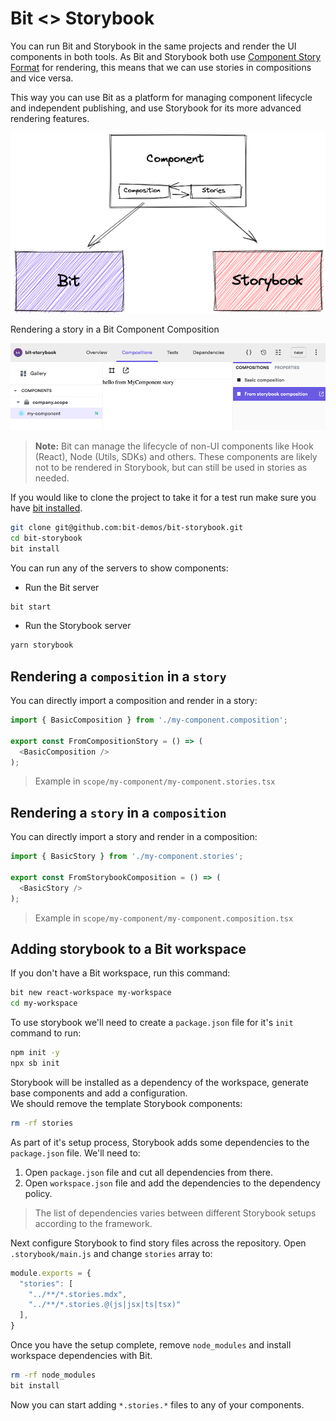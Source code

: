 # Bit <> Storybook

You can run Bit and Storybook in the same projects and render the UI components in both tools. As Bit and Storybook both use [Component Story Format](https://github.com/ComponentDriven/csf) for rendering, this means that we can use stories in compositions and vice versa.

This way you can use Bit as a platform for managing component lifecycle and independent publishing, and use Storybook for its more advanced rendering features.

![Bit and Storybook render a component](diagram.png)

Rendering a story in a Bit Component Composition

![composition render story](bit-story.png)

> **Note:** Bit can manage the lifecycle of non-UI components like Hook (React), Node (Utils, SDKs) and others. These components are likely not to be rendered in Storybook, but can still be used in stories as needed.

If you would like to clone the project to take it for a test run make sure you have [bit installed](https://harmony-docs.bit.dev/docs/bit/installation).

```sh
git clone git@github.com:bit-demos/bit-storybook.git
cd bit-storybook
bit install
```

You can run any of the servers to show components:

* Run the Bit server

```sh
bit start
```

* Run the Storybook server

```sh
yarn storybook
```

## Rendering a `composition` in a `story`

You can directly import a composition and render in a story:

```js
import { BasicComposition } from './my-component.composition';

export const FromCompositionStory = () => (
  <BasicComposition />
);
```

> Example in `scope/my-component/my-component.stories.tsx`

## Rendering a `story` in a `composition`

You can directly import a story and render in a composition:

```js
import { BasicStory } from './my-component.stories';

export const FromStorybookComposition = () => (
  <BasicStory />
);
```

> Example in `scope/my-component/my-component.composition.tsx`

## Adding storybook to a Bit workspace

If you don't have a Bit workspace, run this command:

```sh
bit new react-workspace my-workspace
cd my-workspace
```

To use storybook we'll need to create a `package.json` file for it's `init` command to run:

```sh
npm init -y
npx sb init
```

Storybook will be installed as a dependency of the workspace, generate base components and add a configuration.  
We should remove the template Storybook components:

```sh
rm -rf stories
```

As part of it's setup process, Storybook adds some dependencies to the `package.json` file. We'll need to:

1. Open `package.json` file and cut all dependencies from there.
1. Open `workspace.json` file and add the dependencies to the dependency policy.

> The list of dependencies varies between different Storybook setups according to the framework.

Next configure Storybook to find story files across the repository. Open `.storybook/main.js` and change `stories` array to:

```js
module.exports = {
  "stories": [
    "../**/*.stories.mdx",
    "../**/*.stories.@(js|jsx|ts|tsx)"
  ],
}
```

Once you have the setup complete, remove `node_modules` and install workspace dependencies with Bit.

```sh
rm -rf node_modules
bit install
```

Now you can start adding `*.stories.*` files to any of your components.
